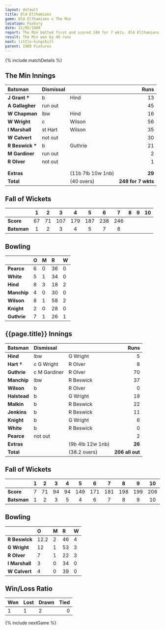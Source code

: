 ```yaml
---
layout: default
title: Old Elthamians
game: Old Elthamians v The Min
location: Foxbury
date: 21/05/1989
report: The Min batted first and scored 248 for 7 wkts. Old Elthamians were bowled out for 206
result: The Min won by 40 runs
next: little-kingshill
parent: 1989 Fixtures
---
```


{% include matchDetails %}

## The Min Innings

| Batsman | Dismissal |  | Runs |
|:---|:---|---|---:|
| **J Grant &#8224;** | b | Hind | 13 | 
| **A Gallagher** | run out |  | 45 | 
| **W Chapman** | lbw | Hind | 16 | 
| **W Wright** | c | Wilson | 56 | 
| **I Marshall** | st Hart  | Wilson | 35 | 
| **W Calvert** | not out |  | 30 | 
| **R Beswick &#42;** | b | Guthrie | 21 | 
| **M Gardiner** | run out |  | 2 | 
| **R Olver** | not out |  | 1 | 
|  |  |  |  |
|  |  |  |  | 
| **Extras** | | (11b 7lb 10w 1nb) | **29** | 
| **Total** | | (40 overs) | **248 for 7 wkts** | 

## Fall of Wickets

| | 1 | 2 | 3 | 4 | 5 | 6 | 7 | 8 | 9 | 10 |
|---|:---:|:---:|:---:|:---:|:---:|:---:|:---:|:---:|:---:|:---:|
| **Score** | 67 | 71 | 107 | 179 | 187 | 238 | 246 |  |  |  | 
| **Batsman** | 1 | 2 | 3 | 4 | 5 | 7 | 8 |  |  |  | 

## Bowling

| | O | M | R | W |
|---|:---|:---|:---|:---|
| **Pearce** | 6 | 0 | 36 | 0 | 
| **White** | 5 | 1 | 34 | 0 | 
| **Hind** | 8 | 3 | 18 | 2 | 
| **Manchip** | 4 | 0 | 30 | 0 | 
| **Wilson** | 8 | 1 | 58 | 2 | 
| **Knight** | 2 | 0 | 28 | 0 | 
| **Guthrie** | 7 | 1 | 26 | 1 | 

## {{page.title}} Innings

| Batsman | Dismissal |  | Runs |
|:---|:---|---|---:|
| **Hind** | lbw | G Wright | 5 | 
| **Hart &#8224;** | c G Wright | R Olver | 8 | 
| **Guthrie** | c M Gardiner | R Olver | 70 | 
| **Manchip** | lbw | R Beswick | 37 | 
| **Wilson** | b | R Olver | 0 | 
| **Halstead** | b | G Wright | 19 |
| **Malkin** | b | R Beswick | 22 | 
| **Jenkins** | b | R Beswick | 11 |
| **Knight** | b | G Wright | 6 | 
| **White** | b | R Beswick | 0 | 
| **Pearce** | not out |  | 2 |
| **Extras** | | (9b 4lb 12w 1nb) | **26** | 
| **Total** | | (38.2 overs) | **206 all out** | 

## Fall of Wickets

| | 1 | 2 | 3 | 4 | 5 | 6 | 7 | 8 | 9 | 10 |
|---|:---:|:---:|:---:|:---:|:---:|:---:|:---:|:---:|:---:|:---:|
| **Score** | 7 | 71 | 94 | 94 | 149 | 171 | 181 | 198 | 199 | 206 |
| **Batsman** | 1 | 2 | 3 | 5 | 4 | 6 | 7 | 8 | 9 | 10 |

## Bowling

| | O | M | R | W |
|---|:---|:---|:---|:---|
| **R Beswick** | 12.2 | 2 | 46 | 4 | 
| **G Wright** | 12 | 1 | 53 | 3 | 
| **R Olver** | 7 | 1 | 22 | 3 | 
| **I Marshall** | 3 | 0 | 34 | 0 | 
| **W Calvert** | 4 | 0 | 39 | 0 |

## Win/Loss Ratio

| Won | Lost | Drawn | Tied |
|:---|:---|:---|---:|
| 1 | 1 | 2 | 0 |

{% include nextGame %}